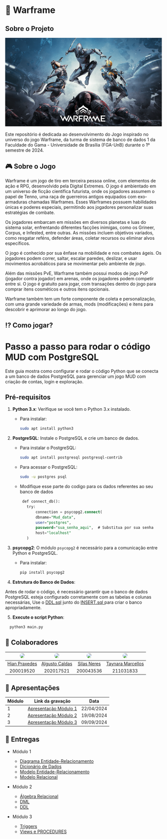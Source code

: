 # 👾 Warframe

## Sobre o Projeto

![Warframe](./docs/assets/capa.png)

Este repositório é dedicada ao desenvolvimento do Jogo inspirado no universo do jogo Warframe, da turma de sistema de banco de dados 1 da Faculdade do Gama - Universidade de Brasília (FGA-UnB) durante o 1º semestre de 2024.

## 🎮 Sobre o Jogo

Warframe é um jogo de tiro em terceira pessoa online, com elementos de ação e RPG, desenvolvido pela Digital Extremes. O jogo é ambientado em um universo de ficção científica futurista, onde os jogadores assumem o papel de Tenno, uma raça de guerreiros antigos equipados com exo-armaduras chamadas Warframes. Esses Warframes possuem habilidades únicas e poderes especiais, permitindo aos jogadores personalizar suas estratégias de combate.

Os jogadores embarcam em missões em diversos planetas e luas do sistema solar, enfrentando diferentes facções inimigas, como os Grineer, Corpus, e Infested, entre outras. As missões incluem objetivos variados, como resgatar reféns, defender áreas, coletar recursos ou eliminar alvos específicos.

O jogo é conhecido por sua ênfase na mobilidade e nos combates ágeis. Os jogadores podem correr, saltar, escalar paredes, deslizar, e usar movimentos acrobáticos para se movimentar pelo ambiente de jogo.

Além das missões PvE, Warframe também possui modos de jogo PvP (jogador contra jogador) em arenas, onde os jogadores podem competir entre si. O jogo é gratuito para jogar, com transações dentro do jogo para comprar itens cosméticos e outros itens opcionais.

Warframe também tem um forte componente de coleta e personalização, com uma grande variedade de armas, mods (modificações) e itens para descobrir e aprimorar ao longo do jogo.

## :interrobang: Como jogar?

# Passo a passo para rodar o código MUD com PostgreSQL

Este guia mostra como configurar e rodar o código Python que se conecta a um banco de dados PostgreSQL para gerenciar um jogo MUD com criação de contas, login e exploração.

## Pré-requisitos

1. **Python 3.x**: Verifique se você tem o Python 3.x instalado.
   - Para instalar: 
     ```bash
     sudo apt install python3
     ```

2. **PostgreSQL**: Instale o PostgreSQL e crie um banco de dados.
   - Para instalar o PostgreSQL:
     ```bash
     sudo apt install postgresql postgresql-contrib
     ```
   - Para acessar o PostgreSQL:
     ```bash
     sudo -u postgres psql
     ```
   - Modifique esse parte do codigo para os dados referentes ao seu banco de dados
     ```sql
      def connect_db():
        try:
            connection = psycopg2.connect(
            dbname="Mud_data",
            user="postgres",
            password="sua_senha_aqui",  # Substitua por sua senha
            host="localhost"
        )
     ```

3. **psycopg2**: O módulo `psycopg2` é necessário para a comunicação entre Python e PostgreSQL.
   - Para instalar:
     ```bash
     pip install psycopg2
     ```

4.  **Estrutura do Banco de Dados**:

  Antes de rodar o código, é necessário garantir que o banco de dados PostgreSQL esteja configurado corretamente com as tabelas e colunas necessárias, Use o [DDL.sql](https://github.com/SBD1/2024.1-Warframe/blob/main/docs/Entrega_02/DDL.sql) junto do [INSERT.sql
  ](https://github.com/SBD1/2024.1-Warframe/blob/main/docs/Entrega_02/INSERT.sql) para criar o banco apropriadamente.

5. **Execute o script Python**:
  ```bash   
    python3 main.py
  ```



## :handshake: Colaboradores

| <img src="https://avatars.githubusercontent.com/u/78980856?s=400&u=921d277b9f43db9a1f09325391b30bb23e2f6c1e&v=4" width="100px" style="border-radius: 50%;"> | <img src="https://avatars.githubusercontent.com/u/98053876?v=4" width="100px" style="border-radius: 50%;"> | <img src="https://avatars.githubusercontent.com/u/78981008?v=4" width="100px" style="border-radius: 50%;"> | <img src="https://avatars.githubusercontent.com/u/54339291?v=4" width="100px" style="border-radius: 50%;"> |
|:----------------------------------------------------------:|:------------------------------------------------:|:-------------------------------------------------------------:|:----------------------------------------------------:|
|[Hian Praxedes](https://github.com/HianPraxedes)      | [Algusto Caldas](https://github.com/Algusto-RC)     | [Silas Neres](https://github.com/Silas-neres)      | [Taynara Marcellos](https://github.com/TaynaraCris)      |
|200019520     | 202017521   | 200043536     | 211031833      |

## :paperclip: Apresentações

| Módulo | Link da gravação                                                                                    | Data       |
| ------ | --------------------------------------------------------------------------------------------------- | ---------- |
| 1      | [Apresentação Módulo 1](https://github.com/SBD1/2024.1-Warframe/blob/main/docs/assets/videos/Apresentacao%20modulo%2001.mp4)   | 22/04/2024|
| 2      | [Apresentação Módulo 2](https://github.com/SBD1/2024.1-Warframe/blob/main/docs/assets/videos/Apresentacao%20modulo%2002.mp4)                                 | 19/08/2024|
| 3      | [Apresentação Módulo 3](https://github.com/SBD1/2024.1-Warframe/blob/main/docs/assets/videos/Apresentacao%20modulo%2003.mp4)                                 | 09/09/2024|

## :file_folder: Entregas

- Módulo 1

  - [Diagrama Entidade-Relacionamento](https://github.com/SBD1/2024.1-Warframe/blob/main/docs/Entrega_01/Diagrama%20Entidade%20Relacionamento.md)
  - [Dicionário de Dados](https://github.com/SBD1/2024.1-Warframe/blob/main/docs/Entrega_01/Dicion%C3%A1rio%20de%20Dados.md)
  - [Modelo Entidade-Relacionamento](https://github.com/SBD1/2024.1-Warframe/blob/main/docs/Entrega_01/modelo%20entidade%20relacionamento.md)
  - [Modelo Relacional](https://github.com/SBD1/2024.1-Warframe/blob/main/docs/Entrega_01/Modelo%20Relacional.md)

- Módulo 2

  - [Álgebra Relacional](https://github.com/SBD1/2024.1-Warframe/blob/main/docs/Entrega_02/%C3%81lgebra_Relacional.pdf)
  - [DML](https://github.com/SBD1/2024.1-Warframe/blob/main/docs/Entrega_02/DML.sql)
  - [DDL](https://github.com/SBD1/2024.1-Warframe/blob/main/docs/Entrega_02/DDL.sql)

- Módulo 3

  - [Triggers](https://github.com/SBD1/2024.1-Warframe/blob/main/docs/Entrega_03/Triggers.md)
  - [Views e PROCEDURES](https://github.com/SBD1/2024.1-Warframe/blob/main/docs/Entrega_03/viewProcedure.md)